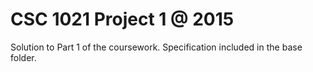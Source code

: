 # CSC 1021 Project 1 @ 2015
Solution to Part 1 of the coursework. Specification included in the base folder.